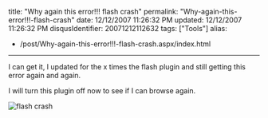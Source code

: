 title: "Why again this error!!! flash crash"
permalink: "Why-again-this-error!!!-flash-crash"
date: 12/12/2007 11:26:32 PM
updated: 12/12/2007 11:26:32 PM
disqusIdentifier: 20071212112632
tags: ["Tools"]
alias:
 - /post/Why-again-this-error!!!-flash-crash.aspx/index.html
---
I can get it, I updated for the x times the flash plugin and still getting this error again and again. 

I will turn this plugin off now to see if I can browse again.
<!-- more -->

![flash crash](http://farm3.static.flickr.com/2077/2105015225_8f996e96ef_o.jpg)
